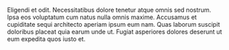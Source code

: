 Eligendi et odit. Necessitatibus dolore tenetur atque omnis sed nostrum. Ipsa eos voluptatum cum natus nulla omnis maxime. Accusamus et cupiditate sequi architecto aperiam ipsum eum nam. Quas laborum suscipit doloribus placeat quia earum unde ut. Fugiat asperiores dolores deserunt ut eum expedita quos iusto et.